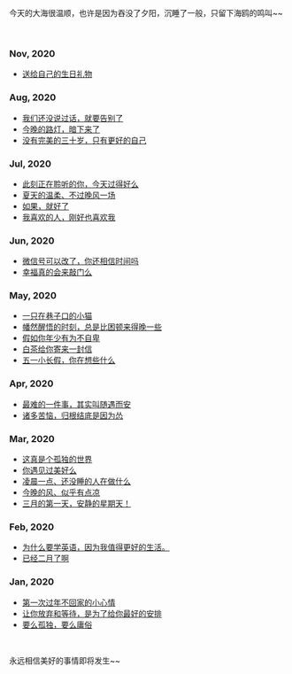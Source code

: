 今天的大海很温顺，也许是因为吞没了夕阳，沉睡了一般，只留下海鸥的鸣叫~~

<br>

<!-- ### Sep, 2020

- [找到你可以认真对待的那件事](https://github.com/wsydxiangwang/Text/blob/master/Article%20list/30.md)
- [失眠的夜，细雨淅淅](https://github.com/wsydxiangwang/Text/blob/master/Article%20list/29.md)
- [孩子，你要慢慢来](https://github.com/wsydxiangwang/Text/blob/master/Article%20list/28.md)
- [你是那个刷抖音微博的人么](https://github.com/wsydxiangwang/Text/blob/master/Article%20list/27.md) -->

### Nov, 2020 

- [送给自己的生日礼物](https://github.com/wsydxiangwang/Text/blob/master/Article%20list/27.md)

### Aug, 2020


- [我们还没说过话，就要告别了](https://github.com/wsydxiangwang/Text/blob/master/Article%20list/26.md)
- [今晚的路灯，暗下来了](https://github.com/wsydxiangwang/Text/blob/master/Article%20list/25.md)
- [没有完美的三十岁，只有更好的自己](https://github.com/wsydxiangwang/Text/blob/master/Article%20list/24.md)

### Jul, 2020

- [此刻正在聆听的你，今天过得好么](https://github.com/wsydxiangwang/Text/blob/master/Article%20list/23.md)
- [夏天的温柔、不过晚风一场](https://github.com/wsydxiangwang/Text/blob/master/Article%20list/22.md)
- [如果，就好了](https://github.com/wsydxiangwang/Text/blob/master/Article%20list/21.md)
- [我喜欢的人，刚好也喜欢我](https://github.com/wsydxiangwang/Text/blob/master/Article%20list/20.md)

### Jun, 2020

- [微信号可以改了，你还相信时间吗](https://github.com/wsydxiangwang/Text/blob/master/Article%20list/19.md)
- [幸福真的会来敲门么](https://github.com/wsydxiangwang/Text/blob/master/Article%20list/18.md)

### May, 2020

- [一只在巷子口的小猫](https://github.com/wsydxiangwang/Text/blob/master/Article%20list/17.md)
- [幡然醒悟的时刻，总是比困顿来得晚一些](https://github.com/wsydxiangwang/Text/blob/master/Article%20list/16.md)
- [假如你年少有为不自卑](https://github.com/wsydxiangwang/Text/blob/master/Article%20list/15.md)
- [白茶给你寄来一封信](https://github.com/wsydxiangwang/Text/blob/master/Article%20list/14.md)
- [五一小长假，你在想些什么](https://github.com/wsydxiangwang/Text/blob/master/Article%20list/13.md)

### Apr, 2020

- [最难的一件事，其实叫随遇而安](https://github.com/wsydxiangwang/Text/blob/master/Article%20list/12.md)
- [诸多苦恼，归根结底是因为怂](https://github.com/wsydxiangwang/Text/blob/master/Article%20list/11.md)

### Mar, 2020

- [这真是个孤独的世界](https://github.com/wsydxiangwang/Text/blob/master/Article%20list/10.md)
- [你遇见过美好么](https://github.com/wsydxiangwang/Text/blob/master/Article%20list/9.md)
- [凌晨一点、还没睡的人在做什么](https://github.com/wsydxiangwang/Text/blob/master/Article%20list/8.md)
- [今晚的风、似乎有点凉](https://github.com/wsydxiangwang/Text/blob/master/Article%20list/7.md)
- [三月的第一天，安静的星期天！](https://github.com/wsydxiangwang/Text/blob/master/Article%20list/6.md)

### Feb, 2020

- [为什么要学英语，因为我值得更好的生活。](https://github.com/wsydxiangwang/Text/blob/master/Article%20list/5.md)
- [已经二月了啊](https://github.com/wsydxiangwang/Text/blob/master/Article%20list/4.md)


### Jan, 2020

- [第一次过年不回家的小心情](https://github.com/wsydxiangwang/Text/blob/master/Article%20list/3.md)
- [让你放弃和等待，是为了给你最好的安排](https://github.com/wsydxiangwang/Text/blob/master/Article%20list/2.md)
- [要么孤独，要么庸俗](https://github.com/wsydxiangwang/Text/blob/master/Article%20list/1.md)

<br>

永远相信美好的事情即将发生~~
